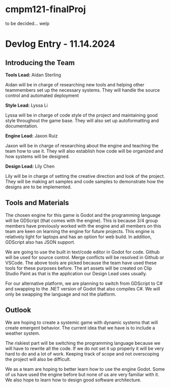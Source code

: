 # cmpm121-finalProj

to be decided... welp

# Devlog Entry - 11.14.2024

## Introducing the Team

**Tools Lead:** Aidan Sterling

Aidan will be in charge of researching new tools and helping other teammembers 
set up the necessary systems. They will handle the source control and 
automated deployment

**Style Lead:** Lyssa Li

Lyssa will be in charge of code style of the project and maintaining good 
style throughout the game base. They will also set up autoformatting and 
documentation.

**Engine Lead:** Jaxon Ruiz

Jaxon will be in charge of researching about the engine and teaching the team 
how to use it. They will also establish how code will be organized and how 
systems will be designed.

**Design Lead:** Lily Chen

Lily will be in charge of setting the creative direction and look of the 
project. They will be making art samples and code samples to demonstrate how 
the designs are to be implemented.

## Tools and Materials

The chosen engine for this game is Godot and the programming language will be 
GDScript (that comes with the engine). This is because 3/4 group members have 
previously worked with the engine and all members on this team are keen on 
learning the engine for future projects. This engine is relatively light for 
laptops and has an option for web build. In addition, GDScript also has JSON 
support.

We are going to use the built in text/code editor in Godot for code. Github
will be used for source control. Merge conflicts will be resolved in Github or
VSCode. The above tools are picked because the team have used these tools 
for these purposes before. The art assets will be created on Clip Studio Paint 
as that is the application our Design Lead uses usually.

For our alternative platform, we are planning to switch from GDScript to C# 
and swapping to the .NET version of Godot that also compiles C#. We will 
only be swapping the language and not the platform.

## Outlook

We are hoping to create a systemic game with dynamic systems that will create 
emergent behavior. The current idea that we have is to include a weather 
system.

The riskiest part will be switching the programming language because we will 
have to rewrite all the code. If we do not set it up properly it will be very 
hard to do and a lot of work. Keeping track of scope and not overscoping the 
project will also be difficult.

We as a team are hoping to better learn how to use the engine Godot. Some of 
us have used the engine before but none of us are very familiar with it. We 
also hope to learn how to design good software architecture. 

